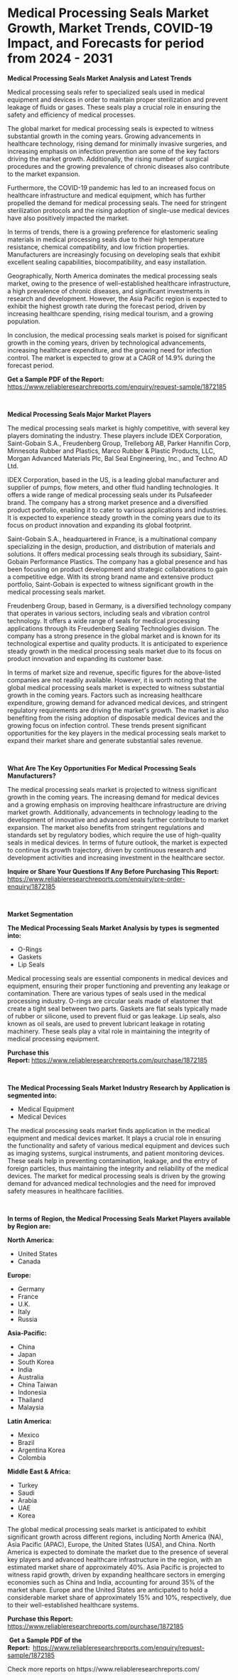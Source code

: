 <p><h1>Medical Processing Seals Market Growth, Market Trends, COVID-19 Impact, and Forecasts for period from 2024 - 2031</h1></p><p><strong>Medical Processing Seals Market Analysis and Latest Trends</strong></p>
<p><p>Medical processing seals refer to specialized seals used in medical equipment and devices in order to maintain proper sterilization and prevent leakage of fluids or gases. These seals play a crucial role in ensuring the safety and efficiency of medical processes.</p><p>The global market for medical processing seals is expected to witness substantial growth in the coming years. Growing advancements in healthcare technology, rising demand for minimally invasive surgeries, and increasing emphasis on infection prevention are some of the key factors driving the market growth. Additionally, the rising number of surgical procedures and the growing prevalence of chronic diseases also contribute to the market expansion.</p><p>Furthermore, the COVID-19 pandemic has led to an increased focus on healthcare infrastructure and medical equipment, which has further propelled the demand for medical processing seals. The need for stringent sterilization protocols and the rising adoption of single-use medical devices have also positively impacted the market.</p><p>In terms of trends, there is a growing preference for elastomeric sealing materials in medical processing seals due to their high temperature resistance, chemical compatibility, and low friction properties. Manufacturers are increasingly focusing on developing seals that exhibit excellent sealing capabilities, biocompatibility, and easy installation.</p><p>Geographically, North America dominates the medical processing seals market, owing to the presence of well-established healthcare infrastructure, a high prevalence of chronic diseases, and significant investments in research and development. However, the Asia Pacific region is expected to exhibit the highest growth rate during the forecast period, driven by increasing healthcare spending, rising medical tourism, and a growing population.</p><p>In conclusion, the medical processing seals market is poised for significant growth in the coming years, driven by technological advancements, increasing healthcare expenditure, and the growing need for infection control. The market is expected to grow at a CAGR of 14.9% during the forecast period.</p></p>
<p><strong>Get a Sample PDF of the Report:&nbsp;</strong> <a href="https://www.reliableresearchreports.com/enquiry/request-sample/1872185">https://www.reliableresearchreports.com/enquiry/request-sample/1872185</a></p>
<p>&nbsp;</p>
<p><strong>Medical Processing Seals Major Market Players</strong></p>
<p><p>The medical processing seals market is highly competitive, with several key players dominating the industry. These players include IDEX Corporation, Saint-Gobain S.A., Freudenberg Group, Trelleborg AB, Parker Hannifin Corp, Minnesota Rubber and Plastics, Marco Rubber & Plastic Products, LLC, Morgan Advanced Materials Plc, Bal Seal Engineering, Inc., and Techno AD Ltd.</p><p>IDEX Corporation, based in the US, is a leading global manufacturer and supplier of pumps, flow meters, and other fluid handling technologies. It offers a wide range of medical processing seals under its Pulsafeeder brand. The company has a strong market presence and a diversified product portfolio, enabling it to cater to various applications and industries. It is expected to experience steady growth in the coming years due to its focus on product innovation and expanding its global footprint.</p><p>Saint-Gobain S.A., headquartered in France, is a multinational company specializing in the design, production, and distribution of materials and solutions. It offers medical processing seals through its subsidiary, Saint-Gobain Performance Plastics. The company has a global presence and has been focusing on product development and strategic collaborations to gain a competitive edge. With its strong brand name and extensive product portfolio, Saint-Gobain is expected to witness significant growth in the medical processing seals market.</p><p>Freudenberg Group, based in Germany, is a diversified technology company that operates in various sectors, including seals and vibration control technology. It offers a wide range of seals for medical processing applications through its Freudenberg Sealing Technologies division. The company has a strong presence in the global market and is known for its technological expertise and quality products. It is anticipated to experience steady growth in the medical processing seals market due to its focus on product innovation and expanding its customer base.</p><p>In terms of market size and revenue, specific figures for the above-listed companies are not readily available. However, it is worth noting that the global medical processing seals market is expected to witness substantial growth in the coming years. Factors such as increasing healthcare expenditure, growing demand for advanced medical devices, and stringent regulatory requirements are driving the market's growth. The market is also benefiting from the rising adoption of disposable medical devices and the growing focus on infection control. These trends present significant opportunities for the key players in the medical processing seals market to expand their market share and generate substantial sales revenue.</p></p>
<p>&nbsp;</p>
<p><strong>What Are The Key Opportunities For Medical Processing Seals Manufacturers?</strong></p>
<p><p>The medical processing seals market is projected to witness significant growth in the coming years. The increasing demand for medical devices and a growing emphasis on improving healthcare infrastructure are driving market growth. Additionally, advancements in technology leading to the development of innovative and advanced seals further contribute to market expansion. The market also benefits from stringent regulations and standards set by regulatory bodies, which require the use of high-quality seals in medical devices. In terms of future outlook, the market is expected to continue its growth trajectory, driven by continuous research and development activities and increasing investment in the healthcare sector.</p></p>
<p><strong>Inquire or Share Your Questions If Any Before Purchasing This Report:</strong> <a href="https://www.reliableresearchreports.com/enquiry/pre-order-enquiry/1872185">https://www.reliableresearchreports.com/enquiry/pre-order-enquiry/1872185</a></p>
<p>&nbsp;</p>
<p><strong>Market Segmentation</strong></p>
<p><strong>The Medical Processing Seals Market Analysis by types is segmented into:</strong></p>
<p><ul><li>O-Rings</li><li>Gaskets</li><li>Lip Seals</li></ul></p>
<p><p>Medical processing seals are essential components in medical devices and equipment, ensuring their proper functioning and preventing any leakage or contamination. There are various types of seals used in the medical processing industry. O-rings are circular seals made of elastomer that create a tight seal between two parts. Gaskets are flat seals typically made of rubber or silicone, used to prevent fluid or gas leakage. Lip seals, also known as oil seals, are used to prevent lubricant leakage in rotating machinery. These seals play a vital role in maintaining the integrity of medical processing equipment.</p></p>
<p><strong>Purchase this Report:&nbsp;</strong><a href="https://www.reliableresearchreports.com/purchase/1872185">https://www.reliableresearchreports.com/purchase/1872185</a></p>
<p>&nbsp;</p>
<p><strong>The Medical Processing Seals Market Industry Research by Application is segmented into:</strong></p>
<p><ul><li>Medical Equipment</li><li>Medical Devices</li></ul></p>
<p><p>The medical processing seals market finds application in the medical equipment and medical devices market. It plays a crucial role in ensuring the functionality and safety of various medical equipment and devices such as imaging systems, surgical instruments, and patient monitoring devices. These seals help in preventing contamination, leakage, and the entry of foreign particles, thus maintaining the integrity and reliability of the medical devices. The market for medical processing seals is driven by the growing demand for advanced medical technologies and the need for improved safety measures in healthcare facilities.</p></p>
<p>&nbsp;</p>
<p><strong>In terms of Region, the Medical Processing Seals Market Players available by Region are:</strong></p>
<p>
    <p> <strong> North America: </strong>
        <ul>
            <li>United States</li>
            <li>Canada</li>
        </ul>
        </p> 
    <p> <strong> Europe: </strong>
        <ul>
            <li>Germany</li>
            <li>France</li>
            <li>U.K.</li>
            <li>Italy</li>
            <li>Russia</li>
        </ul>
        </p> 
    <p> <strong> Asia-Pacific: </strong>
        <ul>
            <li>China</li>
            <li>Japan</li>
            <li>South Korea</li>
            <li>India</li>
            <li>Australia</li>
            <li>China Taiwan</li>
            <li>Indonesia</li>
            <li>Thailand</li>
            <li>Malaysia</li>
        </ul>
        </p> 
    <p> <strong> Latin America: </strong>
        <ul>
            <li>Mexico</li>
            <li>Brazil</li>
            <li>Argentina Korea</li>
            <li>Colombia</li>
        </ul>
        </p> 
    <p> <strong> Middle East & Africa: </strong>
        <ul>
            <li>Turkey</li>
            <li>Saudi</li>
            <li>Arabia</li>
            <li>UAE</li>
            <li>Korea</li>
        </ul>
    </p>
    </p>
<p><p>The global medical processing seals market is anticipated to exhibit significant growth across different regions, including North America (NA), Asia Pacific (APAC), Europe, the United States (USA), and China. North America is expected to dominate the market due to the presence of several key players and advanced healthcare infrastructure in the region, with an estimated market share of approximately 40%. Asia Pacific is projected to witness rapid growth, driven by expanding healthcare sectors in emerging economies such as China and India, accounting for around 35% of the market share. Europe and the United States are anticipated to hold a considerable market share of approximately 15% and 10%, respectively, due to their well-established healthcare systems.</p></p>
<p><strong>Purchase this Report: </strong><a href="https://www.reliableresearchreports.com/purchase/1872185">https://www.reliableresearchreports.com/purchase/1872185</a></p>
<p>&nbsp;<strong>Get a Sample PDF of the Report:&nbsp;&nbsp;</strong><a href="https://www.reliableresearchreports.com/enquiry/request-sample/1872185">https://www.reliableresearchreports.com/enquiry/request-sample/1872185</a></p>
<p><strong></strong></p>
<p>Check more reports on https://www.reliableresearchreports.com/</p>